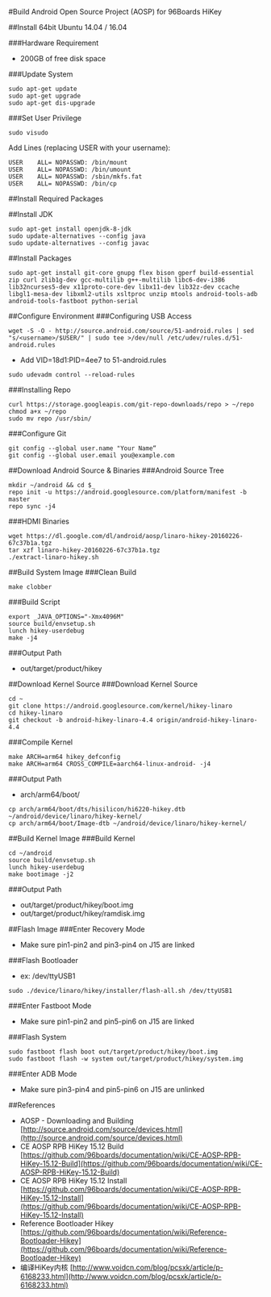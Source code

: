 #Build Android Open Source Project (AOSP) for 96Boards HiKey

##Install 64bit Ubuntu 14.04 / 16.04

###Hardware Requirement
* 200GB of free disk space

###Update System
```
sudo apt-get update
sudo apt-get upgrade
sudo apt-get dis-upgrade
```

###Set User Privilege
```
sudo visudo
```
Add Lines (replacing USER with your username):
```
USER    ALL= NOPASSWD: /bin/mount
USER    ALL= NOPASSWD: /bin/umount
USER    ALL= NOPASSWD: /sbin/mkfs.fat
USER    ALL= NOPASSWD: /bin/cp
```

##Install Required Packages

##Install JDK
```
sudo apt-get install openjdk-8-jdk
sudo update-alternatives --config java
sudo update-alternatives --config javac
```

##Install Packages
```
sudo apt-get install git-core gnupg flex bison gperf build-essential zip curl zlib1g-dev gcc-multilib g++-multilib libc6-dev-i386 lib32ncurses5-dev x11proto-core-dev libx11-dev lib32z-dev ccache libgl1-mesa-dev libxml2-utils xsltproc unzip mtools android-tools-adb android-tools-fastboot python-serial
```

##Configure Environment
###Configuring USB Access
```
wget -S -O - http://source.android.com/source/51-android.rules | sed "s/<username>/$USER/" | sudo tee >/dev/null /etc/udev/rules.d/51-android.rules
```
* Add VID=18d1:PID=4ee7 to 51-android.rules
```
sudo udevadm control --reload-rules
```

###Installing Repo
```
curl https://storage.googleapis.com/git-repo-downloads/repo > ~/repo
chmod a+x ~/repo
sudo mv repo /usr/sbin/
```

###Configure Git
```
git config --global user.name "Your Name“
git config --global user.email you@example.com
```

##Download Android Source & Binaries
###Android Source Tree
```
mkdir ~/android && cd $_
repo init -u https://android.googlesource.com/platform/manifest -b master
repo sync -j4
```

###HDMI Binaries
```
wget https://dl.google.com/dl/android/aosp/linaro-hikey-20160226-67c37b1a.tgz
tar xzf linaro-hikey-20160226-67c37b1a.tgz
./extract-linaro-hikey.sh
```

##Build System Image
###Clean Build
```
make clobber
```

###Build Script
```
export _JAVA_OPTIONS="-Xmx4096M"
source build/envsetup.sh
lunch hikey-userdebug
make -j4
```

###Output Path
* out/target/product/hikey

##Download Kernel Source
###Download Kernel Source
```
cd ~
git clone https://android.googlesource.com/kernel/hikey-linaro
cd hikey-linaro
git checkout -b android-hikey-linaro-4.4 origin/android-hikey-linaro-4.4
```

###Compile Kernel
```
make ARCH=arm64 hikey_defconfig
make ARCH=arm64 CROSS_COMPILE=aarch64-linux-android- -j4
```

###Output Path
* arch/arm64/boot/
```
cp arch/arm64/boot/dts/hisilicon/hi6220-hikey.dtb ~/android/device/linaro/hikey-kernel/
cp arch/arm64/boot/Image-dtb ~/android/device/linaro/hikey-kernel/
```

##Build Kernel Image
###Build Kernel
```
cd ~/android
source build/envsetup.sh
lunch hikey-userdebug
make bootimage -j2
```

###Output Path
* out/target/product/hikey/boot.img
* out/target/product/hikey/ramdisk.img

##Flash Image
###Enter Recovery Mode
* Make sure pin1-pin2 and pin3-pin4 on J15 are linked

###Flash Bootloader
* ex: /dev/ttyUSB1
```
sudo ./device/linaro/hikey/installer/flash-all.sh /dev/ttyUSB1
```

###Enter Fastboot Mode
* Make sure pin1-pin2 and pin5-pin6 on J15 are linked

###Flash System
```
sudo fastboot flash boot out/target/product/hikey/boot.img
sudo fastboot flash -w system out/target/product/hikey/system.img
```

###Enter ADB Mode
* Make sure pin3-pin4 and pin5-pin6 on J15 are unlinked

##References
* AOSP - Downloading and Building [http://source.android.com/source/devices.html](http://source.android.com/source/devices.html)
* CE AOSP RPB HiKey 15.12 Build [https://github.com/96boards/documentation/wiki/CE-AOSP-RPB-HiKey-15.12-Build](https://github.com/96boards/documentation/wiki/CE-AOSP-RPB-HiKey-15.12-Build)
* CE AOSP RPB HiKey 15.12 Install [https://github.com/96boards/documentation/wiki/CE-AOSP-RPB-HiKey-15.12-Install](https://github.com/96boards/documentation/wiki/CE-AOSP-RPB-HiKey-15.12-Install)
* Reference Bootloader Hikey [https://github.com/96boards/documentation/wiki/Reference-Bootloader-Hikey](https://github.com/96boards/documentation/wiki/Reference-Bootloader-Hikey)
* 编译HiKey内核 [http://www.voidcn.com/blog/pcsxk/article/p-6168233.html](http://www.voidcn.com/blog/pcsxk/article/p-6168233.html)
